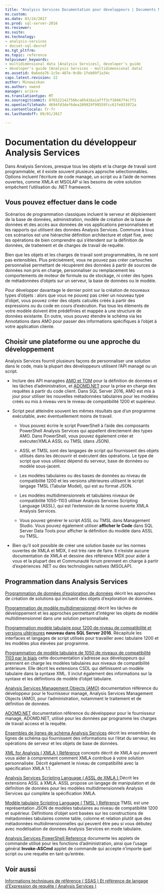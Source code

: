 ```yaml
---
title: "Analysis Services Documentation pour développeurs | Documents Microsoft"
ms.custom: 
ms.date: 03/24/2017
ms.prod: sql-server-2016
ms.reviewer: 
ms.suite: 
ms.technology:
- analysis-services
- docset-sql-devref
ms.tgt_pltfrm: 
ms.topic: reference
helpviewer_keywords:
- multidimensional data [Analysis Services], developer's guide
- developer's guide [Analysis Services - multidimensional data]
ms.assetid: 0a6eda76-1c5e-487e-9c8b-1feb09f1a34c
caps.latest.revision: 22
author: Minewiskan
ms.author: owend
manager: erikre
ms.translationtype: MT
ms.sourcegitcommit: 876522142756bca05416a1afff3cf10467f4c7f1
ms.openlocfilehash: 4694fd3def6dea209929f99559fcc61fe833972a
ms.contentlocale: fr-fr
ms.lasthandoff: 09/01/2017

---
```

# <a name="analysis-services-developer-documentation"></a>Documentation du développeur Analysis Services
Dans Analysis Services, presque tous les objets et la charge de travail sont programmable, et il existe souvent plusieurs approche sélectionnables.  Options incluent l’écriture de code managé, un script ou à l’aide de normes ouvertes, comme XMLA et MSOLAP si les besoins de votre solution empêchent l’utilisation du .NET framework.

## <a name="what-you-can-accomplish-in-code"></a>Vous pouvez effectuer dans le code
Scénarios de programmation classiques incluent le serveur et déploiement de la base de données, administration, modèle de création de la base de données et des accès aux données de vos applications personnalisées et les rapports qui utilisent des données Analysis Services. Commune à tous ces scénarios est une hiérarchie définition architecture et objet fixe, avec les opérations de bien comprendre qui s’étendent sur la définition de données, de traitement et de charges de travail de requête.

Bien que les objets et les charges de travail sont programmables, ils ne sont pas extensibles. Plus précisément, vous ne pouvez pas créer cartouches personnalisé permettant de récupèrent des données à partir de sources de données non pris en charge, personnaliser ou remplacement les comportements de moteur de formule ou de stockage, ni créer des types de métadonnées d’objets sur un serveur, la base de données ou le modèle.

Pour développer davantage le dernier point sur la création de nouveaux types d’objets : alors que vous ne pouvez pas créer un nouveau type d’objet, vous pouvez créer des objets calculés créés à partir des expressions ou du code en cours d’exécution. Pas tous les éléments de votre modèle doivent être prédéfinies et mappée à une structure de données existante. En outre, vous pouvez étendre le schéma via les Annotations dans AMO pour passer des informations spécifiques à l’objet à votre application cliente.

## <a name="choose-a-platform-or-approach-to-development"></a>Choisir une plateforme ou une approche du développement
Analysis Services fournit plusieurs façons de personnaliser une solution dans le code, mais la plupart des développeurs utilisent l’API managé ou un script.

- Inclure des API managées [AMO et TOM](http://msdn.microsoft.com/library/mt436122.aspx) pour la définition de données et les tâches d’administration, et [ADOMD.NET](http://msdn.microsoft.com/library/mt465769.aspx) pour la prise en charge des requêtes à partir du code client. Dans SQL Server 2016, AMO est mis à jour pour utiliser les nouvelles métadonnées tabulaires pour les modèles créés ou mis à niveau vers le niveau de compatibilité 1200 et supérieur.

- Script peut atteindre souvent les mêmes résultats que d’un programme exécutable, avec éventuellement moins de travail.

  - Vous pouvez écrire le script PowerShell à l’aide des composants PowerShell Analysis Services qui appellent directement des types AMO. Dans PowerShell, vous pouvez également créer et exécuter/XMLA ASSL ou TMSL (dans JSON).

  - ASSL et TMSL sont des langages de script qui fournissent des objets utilisés dans les découvrir et exécutent des opérations. Le type de script que vous utilisez dépend du serveur, base de données ou modèle sous-jacent.

  - Les modèles tabulaires ou des bases de données au niveau de compatibilité 1200 et les versions ultérieures utilisent le script langage TMSL (Tabular Model), qui est au format JSON.

  - Les modèles multidimensionnels et tabulaires niveaux de compatibilité 1050-1103 utiliser Analysis Services Scripting Language (ASSL), qui est l’extension de la norme ouverte XMLA Analysis Services.

  - Vous pouvez générer le script ASSL ou TMSL dans Management Studio. Vous pouvez également utiliser **afficher le Code** dans SQL Server Data Tools pour afficher la définition du modèle dans ASSL ou TMSL.

- Bien qu’il soit possible de créer une solution basée sur les normes ouvertes de XMLA et MDX, il est très rare de faire. Il n’existe aucune documentation de XMLA et dessine des référence MDX pour aider à vous et la plupart des et Communauté forum prennent en charge à partir d’expériences .NET ou des technologies natives (MSOLAP).

## <a name="programming-in-analysis-services"></a>Programmation dans Analysis Services
[Programmation de données d’exploration de données](../analysis-services/data-mining-programming.md) décrit les approches de création de solutions qui incluent des objets d’exploration de données.

[Programmation de modèle multidimensionnel](../analysis-services/multidimensional-models/multidimensional-model-programming.md) décrit les tâches de développement et les approches permettant d’intégrer les objets de modèle multidimensionnel dans une solution personnalisée.

[Programmation modèle tabulaire pour 1200 de niveau de compatibilité et versions ultérieures](../analysis-services/tabular-model-programming-compatibility-level-1200/tabular-model-programming-for-compatibility-level-1200.md)
**nouveau dans SQL Server 2016**.  Récapitule les interfaces et langages de script utilisés pour travailler avec tabulaire 1200 et les modèles plus élevées par programme.

[Programmation de modèle tabulaire de 1050 de niveaux de compatibilité 1103 par le biais](../analysis-services/tabular-model-programming-compatibility-levels-1050-1103/tabular-model-programming-for-compatibility-levels-1050-through-1103.md) cette documentation s’adresse aux développeurs qui prennent en charge les modèles tabulaires aux niveaux de compatibilité antérieure. Elle décrit les extensions CSDL qui définissent un modèle tabulaire dans la syntaxe XML. Il inclut également des informations sur la syntaxe et les définitions de modèle d’objet tabulaire.

[Analysis Services Management Objects (AMO)](https://msdn.microsoft.com/library/mt436122.aspx) documentation référence du développeur pour le fournisseur managé, Analysis Services Management Objects (AMO), pour l’administration, notamment le traitement et de définition de données.

[ADOMD.NET](http://msdn.microsoft.com/library/mt465769.aspx) documentation référence du développeur pour le fournisseur managé, ADOMD.NET, utilisé pour les données par programme les charges de travail access et la requête.

[Ensembles de lignes de schéma Analysis Services](../analysis-services/schema-rowsets/analysis-services-schema-rowsets.md) décrit les ensembles de lignes de schéma qui fournissent des informations sur l’état du serveur, les opérations de serveur et les objets de base de données.

[XML for Analysis &#40; XMLA &#41; Référence](../analysis-services/xmla/xml-for-analysis-xmla-reference.md) concepts décrit de XMLA qui peuvent vous aider à comprennent comment XMLA contribue à votre solution personnalisée. Décrit également le niveau de compatibilité avec la spécification XMLA 1.1.

[Analysis Services Scripting Language &#40; ASSL de XMLA &#41; ](../analysis-services/scripting/analysis-services-scripting-language-assl-for-xmla.md) Décrit les extensions ASSL à XMLA. ASSL propose un langage de manipulation et de définition de données pour les modèles multidimensionnels Analysis Services qui complète la spécification XMLA.

[Modèle tabulaire Scripting Language &#40; TMSL &#41; Référence](../analysis-services/tabular-model-scripting-language-tmsl-reference.md) TMSL est une représentation JSON de modèles tabulaires au niveau de compatibilité 1200 et supérieur. Définitions d’objet sont basées sur les constructions de métadonnées tabulaires comme table, colonne et relation plutôt que des métadonnées multidimensionnelles qui peuvent être peu si vous débutez avec modélisation de données Analysis Services en mode tabulaire.

[Analysis Services PowerShell Reference](../analysis-services/powershell/analysis-services-powershell-reference.md) documente les applets de commande utilisé pour les fonctions d’administration, ainsi que l’usage général **Invoke-ASCmd** applet de commande qui accepte n’importe quel script ou une requête en tant qu’entrée.

## <a name="see-also"></a>Voir aussi
[Informations techniques de référence &#40; SSAS &#41; ](../analysis-services/powershell/technical-reference-ssas.md) 
 [Et référence de langage d’Expression de requête &#40; Analysis Services &#41;](http://msdn.microsoft.com/library/gg492188.aspx)


